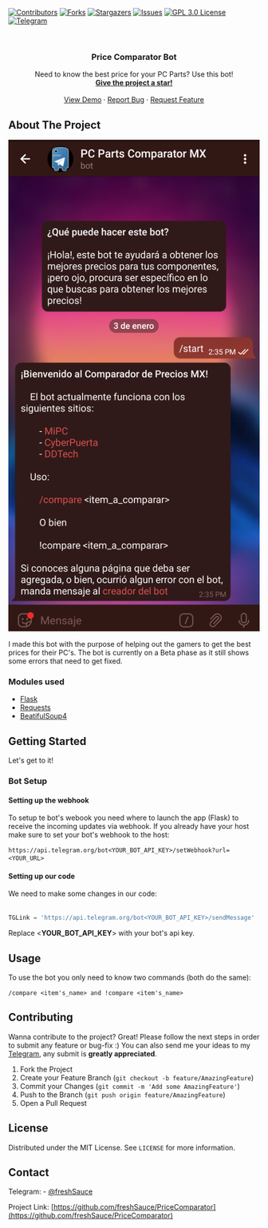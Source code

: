 <!--
*** Thanks for checking out the Best-README-Template. If you have a suggestion
*** that would make this better, please fork the repo and create a pull request
*** or simply open an issue with the tag "enhancement".
*** Thanks again! Now go create something AMAZING! :D
-->



<!-- PROJECT SHIELDS -->
<!--
*** I'm using markdown "reference style" links for readability.
*** Reference links are enclosed in brackets [ ] instead of parentheses ( ).
*** See the bottom of this document for the declaration of the reference variables
*** for contributors-url, forks-url, etc. This is an optional, concise syntax you may use.
*** https://www.markdownguide.org/basic-syntax/#reference-style-links
-->
[![Contributors][contributors-shield]][contributors-url]
[![Forks][forks-shield]][forks-url]
[![Stargazers][stars-shield]][stars-url]
[![Issues][issues-shield]][issues-url]
[![GPL 3.0 License][license-shield]][license-url]
[![Telegram][telegram-shield]][telegram-url]



<!-- PROJECT LOGO -->
<br />

  <h3 align="center">Price Comparator Bot</h3>

  <p align="center">
    Need to know the best price for your PC Parts? Use this bot!
    <br />
    <a href="https://github.com/freshSauce/PriceComparator"><strong>Give the project a star!</strong></a>
    <br />
    <br />
    <a href="https://t.me/PCPartsComparatorMX_bot">View Demo</a>
    ·
    <a href="https://github.com/freshSauce/PriceComparator/issues">Report Bug</a>
    ·
    <a href="https://github.com/freshSauce/PriceComparator/issues">Request Feature</a>
  </p>


<!-- ABOUT THE PROJECT -->
## About The Project

[![First message][product-screenshot]](https://t.me/PCPartsComparatorMX_bot)

I made this bot with the purpose of helping out the gamers to get the best prices for their PC's.
The bot is currently on a Beta phase as it still shows some errors that need to get fixed.

### Modules used

* [Flask](https://pypi.org/project/Flask/)
* [Requests](https://pypi.org/project/requests/)
* [BeatifulSoup4](https://pypi.org/project/beautifulsoup4/)



<!-- GETTING STARTED -->
## Getting Started

Let's get to it! 

### Bot Setup

#### Setting up the webhook

To setup te bot's webook you need where to launch the app (Flask) to receive the incoming updates via webhook.
If you already have your host make sure to set your bot's webhook to the host:

```
https://api.telegram.org/bot<YOUR_BOT_API_KEY>/setWebhook?url=<YOUR_URL>
```

#### Setting up our code

We need to make some changes in our code:

```python

TGLink = 'https://api.telegram.org/bot<YOUR_BOT_API_KEY>/sendMessage'

```
Replace <**YOUR_BOT_API_KEY**> with your bot's api key.



<!-- USAGE EXAMPLES -->
## Usage

To use the bot you only need to know two commands (both do the same):

```
/compare <item's_name> and !compare <item's_name>
```

<!-- CONTRIBUTING -->
## Contributing

Wanna contribute to the project? Great! Please follow the next steps in order to submit any feature or bug-fix :) You can also send me your ideas to my [Telegram](https://t.me/freshSauce), any submit is **greatly appreciated**.

1. Fork the Project
2. Create your Feature Branch (`git checkout -b feature/AmazingFeature`)
3. Commit your Changes (`git commit -m 'Add some AmazingFeature'`)
4. Push to the Branch (`git push origin feature/AmazingFeature`)
5. Open a Pull Request



<!-- LICENSE -->
## License

Distributed under the MIT License. See `LICENSE` for more information.



<!-- CONTACT -->
## Contact

Telegram: - [@freshSauce](https://t.me/freshSauce)

Project Link: [https://github.com/freshSauce/PriceComparator](https://github.com/freshSauce/PriceComparator)






<!-- MARKDOWN LINKS & IMAGES -->
<!-- https://www.markdownguide.org/basic-syntax/#reference-style-links -->
[contributors-shield]: https://img.shields.io/github/contributors/freshSauce/PriceComparator.svg?style=for-the-badge
[contributors-url]: https://github.com/freshSauce/PriceComparator/graphs/contributors
[forks-shield]: https://img.shields.io/github/forks/freshSauce/PriceComparator.svg?style=for-the-badge
[forks-url]: https://github.com/freshSauce/PriceComparator/network/members
[stars-shield]: https://img.shields.io/github/stars/freshSauce/PriceComparator.svg?style=for-the-badge
[stars-url]: https://github.com/freshSauce/PriceComparator/stargazers
[issues-shield]: https://img.shields.io/github/issues/freshSauce/PriceComparator.svg?style=for-the-badge
[issues-url]: https://github.com/freshSauce/PriceComparator/issues
[license-shield]: https://img.shields.io/github/license/freshSauce/PriceComparator.svg?style=for-the-badge
[license-url]: https://github.com/freshSauce/PriceComparator/blob/master/LICENSE.txt
[telegram-shield]: https://img.shields.io/badge/-@freshSauce-black?style=for-the-badge&logo=telegram&colorB=0af
[telegram-url]: https://t.me/freshSauce
[product-screenshot]: images/main.png
